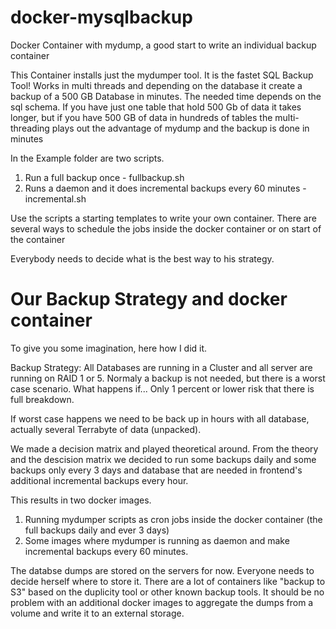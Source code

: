 # docker-mysqlbackup
Docker Container with mydump, a good start to write an individual backup container

This Container installs just the mydumper tool. It is the fastet SQL Backup Tool! 
Works in multi threads and depending on the database it create a backup of a 500 GB Database in minutes.
The needed time depends on the sql schema. If you have just one table that hold 500 Gb of data it takes longer, but if you 
have 500 GB of data in hundreds of tables the multi-threading plays out the advantage of mydump and the backup is done in minutes

In the Example folder are two scripts.

1. Run a full backup once - fullbackup.sh
2. Runs a daemon and it does incremental backups every 60 minutes - incremental.sh

Use the scripts a starting templates to write your own container. 
There are several ways to schedule the jobs inside the docker container or on start of the container 

Everybody needs to decide what is the best way to his strategy. 

# Our Backup Strategy and docker container

To give you some imagination, here how I did it. 

Backup Strategy: 
All Databases are running in a Cluster and all server are running on RAID 1 or 5. 
Normaly a backup is not needed, but there is a worst case scenario. 
What happens if... 
Only 1 percent or lower risk that there is full breakdown. 

If worst case happens we need to be back up in hours with all database, actually several Terrabyte of data (unpacked). 

We made a decision matrix and played theoretical around. 
From the theory and the descision matrix we decided to run some backups daily and some backups only every 3 days and 
database that are needed in frontend's additional incremental backups every hour. 

This results in two docker images. 

1. Running mydumper scripts as cron jobs inside the docker container (the full backups daily and ever 3 days)
2. Some images where mydumper is running as daemon and make incremental backups every 60 minutes. 

The databse dumps are stored on the servers for now. 
Everyone needs to decide herself where to store it. 
There are a lot of containers like "backup to S3" based on the duplicity tool or other known backup tools.
It should be no problem with an additional docker images to aggregate the dumps from a volume and write it to an external storage. 


